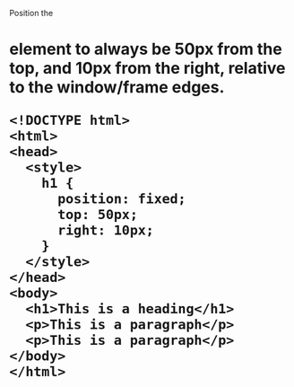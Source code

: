 Position the <h1> element to always be 50px from the top, and 10px from the right, relative to the window/frame edges.

    <!DOCTYPE html>
    <html>
    <head>
      <style>
        h1 {
          position: fixed;
          top: 50px;
          right: 10px;
        }
      </style>
    </head>
    <body>
      <h1>This is a heading</h1>
      <p>This is a paragraph</p>
      <p>This is a paragraph</p>
    </body>
    </html>
